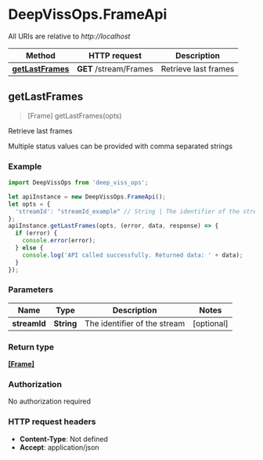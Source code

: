 # DeepVissOps.FrameApi

All URIs are relative to *http://localhost*

Method | HTTP request | Description
------------- | ------------- | -------------
[**getLastFrames**](FrameApi.md#getLastFrames) | **GET** /stream/Frames | Retrieve last frames



## getLastFrames

> [Frame] getLastFrames(opts)

Retrieve last frames

Multiple status values can be provided with comma separated strings

### Example

```javascript
import DeepVissOps from 'deep_viss_ops';

let apiInstance = new DeepVissOps.FrameApi();
let opts = {
  'streamId': "streamId_example" // String | The identifier of the stream
};
apiInstance.getLastFrames(opts, (error, data, response) => {
  if (error) {
    console.error(error);
  } else {
    console.log('API called successfully. Returned data: ' + data);
  }
});
```

### Parameters


Name | Type | Description  | Notes
------------- | ------------- | ------------- | -------------
 **streamId** | **String**| The identifier of the stream | [optional] 

### Return type

[**[Frame]**](Frame.md)

### Authorization

No authorization required

### HTTP request headers

- **Content-Type**: Not defined
- **Accept**: application/json

